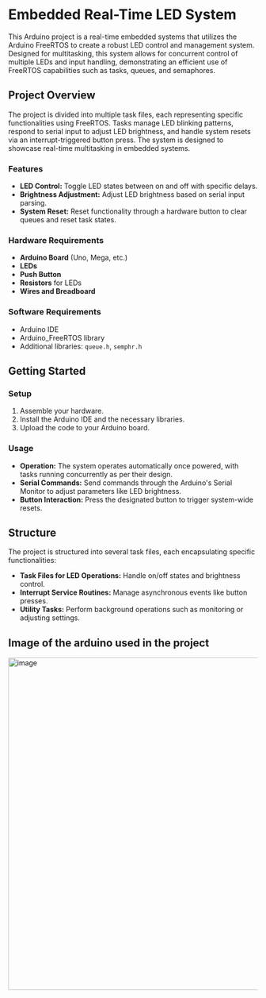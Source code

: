 # Embedded Real-Time LED System

This Arduino project is a real-time embedded systems that utilizes the Arduino FreeRTOS to create a robust LED control and management system. Designed for multitasking, this system allows for concurrent control of multiple LEDs and input handling, demonstrating an efficient use of FreeRTOS capabilities such as tasks, queues, and semaphores.

## Project Overview

The project is divided into multiple task files, each representing specific functionalities using FreeRTOS. Tasks manage LED blinking patterns, respond to serial input to adjust LED brightness, and handle system resets via an interrupt-triggered button press. The system is designed to showcase real-time multitasking in embedded systems.

### Features

- **LED Control:** Toggle LED states between on and off with specific delays.
- **Brightness Adjustment:** Adjust LED brightness based on serial input parsing.
- **System Reset:** Reset functionality through a hardware button to clear queues and reset task states.

### Hardware Requirements

- **Arduino Board** (Uno, Mega, etc.)
- **LEDs**
- **Push Button**
- **Resistors** for LEDs
- **Wires and Breadboard**

### Software Requirements

- Arduino IDE
- Arduino_FreeRTOS library
- Additional libraries: `queue.h`, `semphr.h`

## Getting Started

### Setup

1. Assemble your hardware.
2. Install the Arduino IDE and the necessary libraries.
3. Upload the code to your Arduino board.

### Usage

- **Operation:** The system operates automatically once powered, with tasks running concurrently as per their design.
- **Serial Commands:** Send commands through the Arduino's Serial Monitor to adjust parameters like LED brightness.
- **Button Interaction:** Press the designated button to trigger system-wide resets.

## Structure

The project is structured into several task files, each encapsulating specific functionalities:

- **Task Files for LED Operations:** Handle on/off states and brightness control.
- **Interrupt Service Routines:** Manage asynchronous events like button presses.
- **Utility Tasks:** Perform background operations such as monitoring or adjusting settings.

## Image of the arduino used in the project
<img width="670" alt="image" src="https://github.com/mohamadd10/LED-Control-and-Management-System/assets/119814738/eda0c95d-abf0-47fd-a33b-67173d37ca1b">

